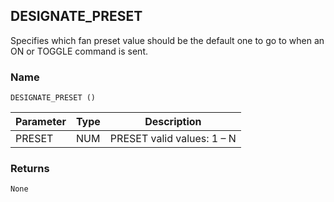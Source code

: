 ## DESIGNATE\_PRESET

Specifies which fan preset value should be the default one to go to when an ON or TOGGLE command is sent.


### Name

`DESIGNATE_PRESET ()`


| Parameter | Type | Description                |
| --------- | ---- | -------------------------- |
| PRESET    | NUM  | PRESET valid values: 1 – N |


### Returns

`None`
